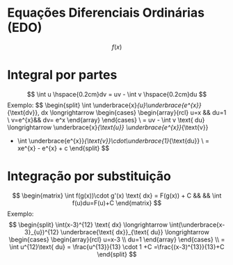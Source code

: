# Equações Diferenciais Ordinárias (EDO)
$$
f(x)
$$
# Integral por partes
$$
\int u \hspace{0.2cm}dv = uv - \int v \hspace{0.2cm}du
$$
Exemplo:
$$
\begin{split}
\int \underbrace{x}_{u}\underbrace{e^{x}}_{\text{dv}}\, dx \longrightarrow
\begin{cases}
\begin{array}{rcl}
u=x && du=1 \\
v=e^{x}&& dv= e^x
\end{array} 
\end{cases} 
\\
= uv - \int v \text{ du} \longrightarrow 
\underbrace{x}_{\text{u}} \underbrace{e^{x}}_{\text{v}} 
- \int \underbrace{e^{x}}_{\text{v}}\cdot\underbrace{1}_{\text{du}}
\\ = xe^{x} - e^{x} + c
\end{split}
$$
# Integração por substituição
$$
\begin{matrix}
\int f(g(x))\cdot g'(x) \text{ dx} = F(g(x)) + C && && \int f(u)du=F(u)+C
\end{matrix}
$$
Exemplo:
$$
\begin{split}
\int(x-3)^{12} \text{ dx}
\longrightarrow
\int(\underbrace{x-3}_{u})^{12} \underbrace{\text{ dx}}_{\text{ du}} 
\longrightarrow
\begin{cases}
\begin{array}{rcl}
u=x-3 \\ du=1  \end{array} 
\end{cases} 
\\
= \int u^{12}\text{ du} = \frac{u^{13}}{13} \cdot 1 +C =\frac{(x-3)^{13}}{13}+C 
\end{split}
$$


